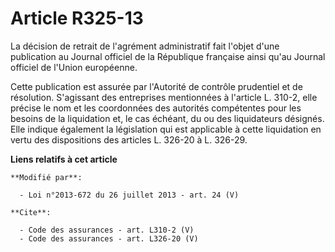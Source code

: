# Article R325-13

La décision de retrait de l'agrément administratif fait l'objet d'une publication au Journal officiel de la République
française ainsi qu'au Journal officiel de l'Union européenne. 

Cette publication est assurée par l'Autorité de contrôle prudentiel et de résolution. S'agissant des entreprises mentionnées
à l'article L. 310-2, elle précise le nom et les coordonnées des autorités compétentes pour les besoins de la liquidation et,
le cas échéant, du ou des liquidateurs désignés. Elle indique également la législation qui est applicable à cette liquidation
en vertu des dispositions des articles L. 326-20 à L. 326-29.

**Liens relatifs à cet article**

	**Modifié par**:

	  - Loi n°2013-672 du 26 juillet 2013 - art. 24 (V)

	**Cite**:

	  - Code des assurances - art. L310-2 (V)
	  - Code des assurances - art. L326-20 (V)

